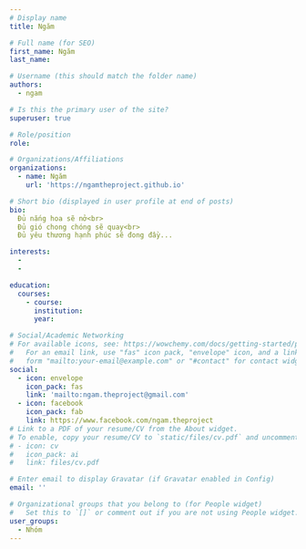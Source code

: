 ```yaml
---
# Display name
title: Ngăm

# Full name (for SEO)
first_name: Ngăm
last_name: 

# Username (this should match the folder name)
authors:
  - ngam

# Is this the primary user of the site?
superuser: true

# Role/position
role:

# Organizations/Affiliations
organizations:
  - name: Ngăm
    url: 'https://ngamtheproject.github.io'

# Short bio (displayed in user profile at end of posts)
bio:
  Đủ nắng hoa sẽ nở<br>
  Đủ gió chong chóng sẽ quay<br>
  Đủ yêu thương hạnh phúc sẽ đong đầy...

interests:
  - 
  - 

education:
  courses:
    - course: 
      institution: 
      year: 

# Social/Academic Networking
# For available icons, see: https://wowchemy.com/docs/getting-started/page-builder/#icons
#   For an email link, use "fas" icon pack, "envelope" icon, and a link in the
#   form "mailto:your-email@example.com" or "#contact" for contact widget.
social:
  - icon: envelope
    icon_pack: fas
    link: 'mailto:ngam.theproject@gmail.com'
  - icon: facebook
    icon_pack: fab
    link: https://www.facebook.com/ngam.theproject
# Link to a PDF of your resume/CV from the About widget.
# To enable, copy your resume/CV to `static/files/cv.pdf` and uncomment the lines below.
# - icon: cv
#   icon_pack: ai
#   link: files/cv.pdf

# Enter email to display Gravatar (if Gravatar enabled in Config)
email: ''

# Organizational groups that you belong to (for People widget)
#   Set this to `[]` or comment out if you are not using People widget.
user_groups:
  - Nhóm
---
```

